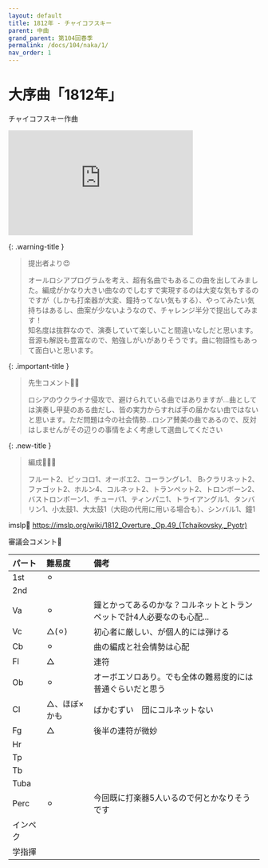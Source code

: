 ```yaml
---
layout: default
title: 1812年 - チャイコフスキー
parent: 中曲
grand_parent: 第104回春季
permalink: /docs/104/naka/1/
nav_order: 1
---
```


# 大序曲「1812年」

チャイコフスキー作曲

<iframe width="370" height="210" src="https://www.youtube.com/embed/y9zYbwDqZUs?si=L0XByKirEy6eeHXy" title="YouTube video player" frameborder="0" allow="accelerometer; autoplay; clipboard-write; encrypted-media; gyroscope; picture-in-picture; web-share" allowfullscreen></iframe>

{: .warning-title }
> 提出者より😍
>
> オールロシアプログラムを考え、超有名曲でもあるこの曲を出してみました。編成がかなり大きい曲なのでしむすで実現するのは大変な気もするのですが（しかも打楽器が大変、鐘持ってない気もする）、やってみたい気持ちはあるし、曲案が少ないようなので、チャレンジ半分で提出してみます！<br>知名度は抜群なので、演奏していて楽しいこと間違いなしだと思います。音源も解説も豊富なので、勉強しがいがありそうです。曲に物語性もあって面白いと思います。

{: .important-title }
> 先生コメント🤵‍♂️
>
> ロシアのウクライナ侵攻で、避けられている曲ではありますが…曲としては演奏し甲斐のある曲だし、皆の実力からすれば手の届かない曲ではないと思います。ただ問題は今の社会情勢…ロシア賛美の曲であるので、反対はしませんがその辺りの事情をよく考慮して選曲してください

{: .new-title }
> 編成🎻🎺🥁
>
> フルート2、ピッコロ1、オーボエ2、コーラングレ1、 B♭クラリネット2、ファゴット2、ホルン4、コルネット2、トランペット2、トロンボーン2、バストロンボーン1、チューバ1、ティンパニ1、トライアングル1、タンバリン1、小太鼓1、大太鼓1（大砲の代用に用いる場合も）、シンバル1、鐘1

imslp🎼
<a href="https://imslp.org/wiki/1812_Overture,_Op.49_(Tchaikovsky,_Pyotr)">https://imslp.org/wiki/1812_Overture,_Op.49_(Tchaikovsky,_Pyotr)</a>

審議会コメント📝

| パート       | 難易度          | 備考 |
|:-------------|:------------------|:------|
| 1st         | ⚪︎ |   |
| 2nd |  | |
| Va         | ⚪︎  | 鐘とかってあるのかな？コルネットとトランペットで計4人必要なのも心配... |
| Vc          | △(⚪︎) | 初心者に厳しい、が個人的には弾ける |
| Cb | ⚪︎ | 曲の編成と社会情勢は心配 |
| Fl         | △  | 連符 |
| Ob         | ⚪︎ | オーボエソロあり。でも全体の難易度的には普通ぐらいだと思う |
| Cl         | △、ほぼ×かも  | ばかむずい　団にコルネットない |
| Fg          | △ | 後半の連符が微妙 |
| Hr |  | |
| Tp         |   |  |
| Tb         |  |  |
| Tuba         |   |  |
| Perc          | ⚪︎ | 今回既に打楽器5人いるので何とかなりそうです |
| インペク |  | |
| 学指揮         |   |  |
